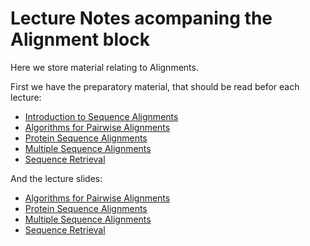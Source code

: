 # Lecture Notes acompaning the Alignment block

Here we store material relating to Alignments.

First we have the preparatory material, that should be read befor each lecture:

* [Introduction to Sequence Alignments](intro.md)
* [Algorithms for Pairwise Alignments](algorithm.md)
* [Protein Sequence Alignments](protein.md)
* [Multiple Sequence Alignments](msa.md)
* [Sequence Retrieval](retrieve.md)

And the lecture slides:

* [Algorithms for Pairwise Alignments](slides/Algorithms_for_sequence_alignments.pdf)
* [Protein Sequence Alignments](slides/Aligning_protein_sequences.pdf)
* [Multiple Sequence Alignments](slides/Multiple_Sequence_Alignments.pdf)
* [Sequence Retrieval](slides/Sequence_Retrieval.pdf)